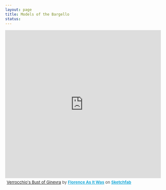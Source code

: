 ```yaml
---
layout: page
title: Models of the Bargello 
status: 
---
```

<div class="sketchfab-embed-wrapper"><iframe width="100%" height="480" src="https://sketchfab.com/models/f7a44f983110464b9658759e4d29e55e/embed" frameborder="0" allow="autoplay; fullscreen; vr" mozallowfullscreen="true" webkitallowfullscreen="true"></iframe>
<p style="font-size: 13px; font-weight: normal; margin: 5px; color: #4A4A4A;">
    <a href="https://sketchfab.com/3d-models/verrocchios-bust-of-ginevra-test-1-f7a44f983110464b9658759e4d29e55e?utm_medium=embed&utm_campaign=share-popup&utm_content=f7a44f983110464b9658759e4d29e55e">Verrocchio's Bust of Ginevra</a>
    by <a href="https://sketchfab.com/FLAW?utm_medium=embed&utm_source=website&utm_campaign=share-popup" target="_blank_" style="font-weight: bold; color: #1CAAD9;">Florence As It Was</a>
    on <a href="https://sketchfab.com?utm_medium=embed&utm_source=website&utm_campaign=share-popup" target="_blank_" style="font-weight: bold; color: #1CAAD9;">Sketchfab</a>
</p>
</div>

